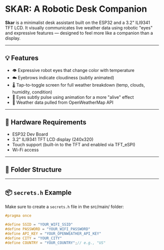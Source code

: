 # SKAR: A Robotic Desk Companion

**Skar** is a minimalist desk assistant built on the ESP32 and a 3.2" ILI9341 TFT LCD. It visually communicates live weather data using robotic "eyes" and expressive features — designed to feel more like a companion than a display.

---

## 💡 Features

- 👁️ Expressive robot eyes that change color with temperature
- ☁️ Eyebrows indicate cloudiness (subtly animated)
- 🌡️ Tap-to-toggle screen for full weather breakdown (temp, clouds, humidity, condition)
- 🔁 Eyes subtly pulse using animation for a more "alive" effect
- 📱 Weather data pulled from OpenWeatherMap API

---

## 🔧 Hardware Requirements

- ESP32 Dev Board  
- 3.2" ILI9341 TFT LCD display (240x320)  
- Touch support (built-in to the TFT and enabled via TFT_eSPI)  
- Wi-Fi access  

---

## 📁 Folder Structure

---

## 📦 `secrets.h` Example

Make sure to create a `secrets.h` file in the src/main/ folder:

```cpp
#pragma once

#define SSID = "YOUR_WIFI_SSID"
#define PASSWORD = "YOUR_WIFI_PASSWORD"
#define API_KEY = "YOUR_OPENWEATHER_API_KEY"
#define CITY = "YOUR_CITY"
#define COUNTRY = "YOUR_COUNTRY";// e.g., "US"
